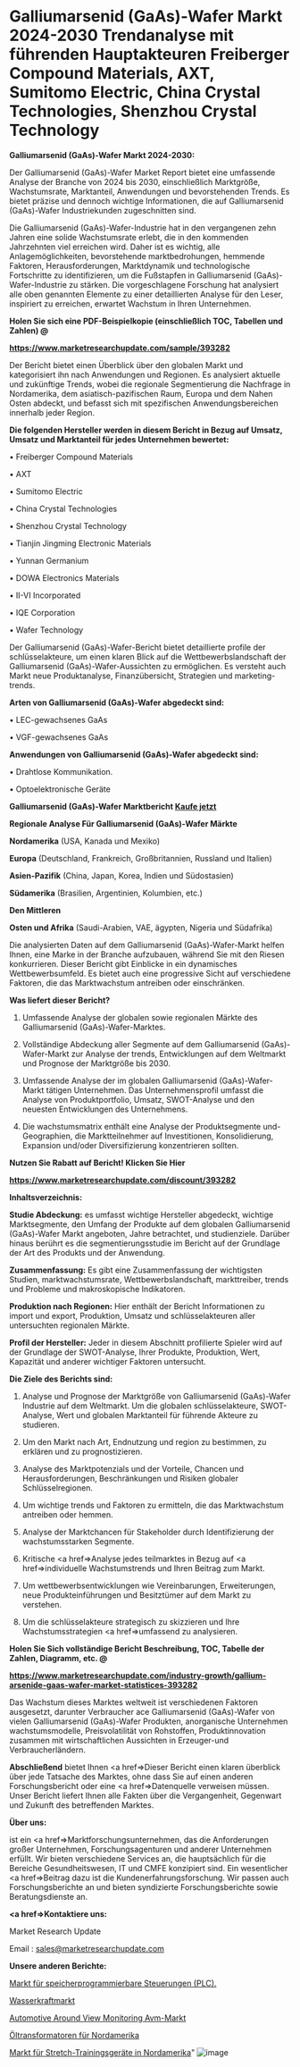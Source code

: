 # Galliumarsenid (GaAs)-Wafer Markt 2024-2030 Trendanalyse mit führenden Hauptakteuren Freiberger Compound Materials, AXT, Sumitomo Electric, China Crystal Technologies, Shenzhou Crystal Technology

<strong>Galliumarsenid (GaAs)-Wafer Markt 2024-2030:</strong>

Der Galliumarsenid (GaAs)-Wafer Market Report bietet eine umfassende Analyse der Branche von 2024 bis 2030, einschließlich Marktgröße, Wachstumsrate, Marktanteil, Anwendungen und bevorstehenden Trends. Es bietet präzise und dennoch wichtige Informationen, die auf Galliumarsenid (GaAs)-Wafer Industriekunden zugeschnitten sind.

Die Galliumarsenid (GaAs)-Wafer-Industrie hat in den vergangenen zehn Jahren eine solide Wachstumsrate erlebt, die in den kommenden Jahrzehnten viel erreichen wird. Daher ist es wichtig, alle Anlagemöglichkeiten, bevorstehende marktbedrohungen, hemmende Faktoren, Herausforderungen, Marktdynamik und technologische Fortschritte zu identifizieren, um die Fußstapfen in Galliumarsenid (GaAs)-Wafer-Industrie zu stärken. Die vorgeschlagene Forschung hat analysiert alle oben genannten Elemente zu einer detaillierten Analyse für den Leser, inspiriert zu erreichen, erwartet Wachstum in Ihren Unternehmen.



<strong>Holen Sie sich eine PDF-Beispielkopie (einschließlich TOC, Tabellen und Zahlen) @
</strong>

<strong><a href=https://www.marketresearchupdate.com/sample/393282>

<strong>https://www.marketresearchupdate.com/sample/393282</u></font></a></strong></strong>

Der Bericht bietet einen Überblick über den globalen Markt und kategorisiert ihn nach Anwendungen und Regionen. Es analysiert aktuelle und zukünftige Trends, wobei die regionale Segmentierung die Nachfrage in Nordamerika, dem asiatisch-pazifischen Raum, Europa und dem Nahen Osten abdeckt, und befasst sich mit spezifischen Anwendungsbereichen innerhalb jeder Region.



<strong>Die folgenden Hersteller werden in diesem Bericht in Bezug auf Umsatz, Umsatz und Marktanteil für jedes Unternehmen bewertet:</strong>

• Freiberger Compound Materials

• AXT

• Sumitomo Electric

• China Crystal Technologies

• Shenzhou Crystal Technology

• Tianjin Jingming Electronic Materials

• Yunnan Germanium

• DOWA Electronics Materials

• II-VI Incorporated

• IQE Corporation

• Wafer Technology

Der Galliumarsenid (GaAs)-Wafer-Bericht bietet detaillierte profile der schlüsselakteure, um einen klaren Blick auf die Wettbewerbslandschaft der Galliumarsenid (GaAs)-Wafer-Aussichten zu ermöglichen. Es versteht auch Markt neue Produktanalyse, Finanzübersicht, Strategien und marketing-trends.



<strong>Arten von Galliumarsenid (GaAs)-Wafer abgedeckt sind:</strong>

• LEC-gewachsenes GaAs

• VGF-gewachsenes GaAs



<strong>Anwendungen von Galliumarsenid (GaAs)-Wafer abgedeckt sind:</strong>

• Drahtlose Kommunikation.

• Optoelektronische Geräte



<strong>Galliumarsenid (GaAs)-Wafer Marktbericht <a href=https://www.marketresearchupdate.com/buynow/393282>Kaufe jetzt</a></strong>



<strong>Regionale Analyse Für Galliumarsenid (GaAs)-Wafer Märkte</strong>



<strong>Nordamerika</strong> (USA, Kanada und Mexiko)



<strong>Europa</strong> (Deutschland, Frankreich, Großbritannien, Russland und Italien)



<strong>Asien-Pazifik</strong> (China, Japan, Korea, Indien und Südostasien)



<strong>Südamerika</strong> (Brasilien, Argentinien, Kolumbien, etc.)



<strong>Den Mittleren</strong> 

<strong>Osten und Afrika</strong> (Saudi-Arabien, VAE, ägypten, Nigeria und Südafrika)

Die analysierten Daten auf dem Galliumarsenid (GaAs)-Wafer-Markt helfen Ihnen, eine Marke in der Branche aufzubauen, während Sie mit den Riesen konkurrieren. Dieser Bericht gibt Einblicke in ein dynamisches Wettbewerbsumfeld. Es bietet auch eine progressive Sicht auf verschiedene Faktoren, die das Marktwachstum antreiben oder einschränken.



<strong>Was liefert dieser Bericht?</strong>

1. Umfassende Analyse der globalen sowie regionalen Märkte des Galliumarsenid (GaAs)-Wafer-Marktes.

2. Vollständige Abdeckung aller Segmente auf dem Galliumarsenid (GaAs)-Wafer-Markt zur Analyse der trends, Entwicklungen auf dem Weltmarkt und Prognose der Marktgröße bis 2030.

3. Umfassende Analyse der im globalen Galliumarsenid (GaAs)-Wafer-Markt tätigen Unternehmen. Das Unternehmensprofil umfasst die Analyse von Produktportfolio, Umsatz, SWOT-Analyse und den neuesten Entwicklungen des Unternehmens.

4. Die wachstumsmatrix enthält eine Analyse der Produktsegmente und-Geographien, die Marktteilnehmer auf Investitionen, Konsolidierung, Expansion und/oder Diversifizierung konzentrieren sollten.



<strong>Nutzen Sie Rabatt auf Bericht! Klicken Sie Hier
</strong>

<strong><a href=https://www.marketresearchupdate.com/discount/393282>https://www.marketresearchupdate.com/discount/393282</b></u></font></strong></a>



<strong>Inhaltsverzeichnis:</strong>



<strong>Studie Abdeckung:</strong> es umfasst wichtige Hersteller abgedeckt, wichtige Marktsegmente, den Umfang der Produkte auf dem globalen Galliumarsenid (GaAs)-Wafer Markt angeboten, Jahre betrachtet, und studienziele. Darüber hinaus berührt es die segmentierungsstudie im Bericht auf der Grundlage der Art des Produkts und der Anwendung.



<strong>Zusammenfassung:</strong> Es gibt eine Zusammenfassung der wichtigsten Studien, marktwachstumsrate, Wettbewerbslandschaft, markttreiber, trends und Probleme und makroskopische Indikatoren.



<strong>Produktion nach Regionen:</strong> Hier enthält der Bericht Informationen zu import und export, Produktion, Umsatz und schlüsselakteuren aller untersuchten regionalen Märkte.



<strong>Profil der Hersteller:</strong> Jeder in diesem Abschnitt profilierte Spieler wird auf der Grundlage der SWOT-Analyse, Ihrer Produkte, Produktion, Wert, Kapazität und anderer wichtiger Faktoren untersucht.



<strong>Die Ziele des Berichts sind:</strong>

1) Analyse und Prognose der Marktgröße von Galliumarsenid (GaAs)-Wafer Industrie auf dem Weltmarkt.
Um die globalen schlüsselakteure, SWOT-Analyse, Wert und globalen Marktanteil für führende Akteure zu studieren.

2) Um den Markt nach Art, Endnutzung und region zu bestimmen, zu erklären und zu prognostizieren.

3) Analyse des Marktpotenzials und der Vorteile, Chancen und Herausforderungen, Beschränkungen und Risiken globaler Schlüsselregionen.

4) Um wichtige trends und Faktoren zu ermitteln, die das Marktwachstum antreiben oder hemmen.

5) Analyse der Marktchancen für Stakeholder durch Identifizierung der wachstumsstarken Segmente.

6) Kritische <a href=>Analyse</a> jedes teilmarktes in Bezug auf <a href=>individuelle</a> Wachstumstrends und Ihren Beitrag zum Markt.

7) Um wettbewerbsentwicklungen wie Vereinbarungen, Erweiterungen, neue Produkteinführungen und Besitztümer auf dem Markt zu verstehen.

8) Um die schlüsselakteure strategisch zu skizzieren und Ihre Wachstumsstrategien <a href=>umfassend</a> zu analysieren.



<strong>Holen Sie Sich vollständige Bericht Beschreibung, TOC, Tabelle der Zahlen, Diagramm, etc. @ </strong>

<strong><a href=https://www.marketresearchupdate.com/industry-growth/gallium-arsenide-gaas-wafer-market-statistices-393282>https://www.marketresearchupdate.com/industry-growth/gallium-arsenide-gaas-wafer-market-statistices-393282</a></font></strong>

Das Wachstum dieses Marktes weltweit ist verschiedenen Faktoren ausgesetzt, darunter Verbraucher ace Galliumarsenid (GaAs)-Wafer von vielen Galliumarsenid (GaAs)-Wafer Produkten, anorganische Unternehmen wachstumsmodelle, Preisvolatilität von Rohstoffen, Produktinnovation zusammen mit wirtschaftlichen Aussichten in Erzeuger-und Verbraucherländern.



<strong>Abschließend</strong> bietet Ihnen <a href=>Dieser</a> Bericht einen klaren überblick über jede Tatsache des Marktes, ohne dass Sie auf einen anderen Forschungsbericht oder eine <a href=>Datenquelle</a> verweisen müssen. Unser Bericht liefert Ihnen alle Fakten über die Vergangenheit, Gegenwart und Zukunft des betreffenden Marktes.



<strong>Über uns:</strong>

 ist ein <a href=>Marktfors</a>chungsunternehmen, das die Anforderungen großer Unternehmen, Forschungsagenturen und anderer Unternehmen erfüllt. Wir bieten verschiedene Services an, die hauptsächlich für die Bereiche Gesundheitswesen, IT und CMFE konzipiert sind. Ein wesentlicher <a href=>Beitrag</a> dazu ist die Kundenerfahrungsforschung. Wir passen auch Forschungsberichte an und bieten syndizierte Forschungsberichte sowie Beratungsdienste an.



<strong><a href=>Kontaktiere uns:</a></strong>

Market Research Update

Email : sales@marketresearchupdate.com



<strong>Unsere anderen Berichte:</strong>

<a href=https://www.linkedin.com/pulse/programmable-logic-controller-plc-market-analyzing>Markt für speicherprogrammierbare Steuerungen (PLC).</a>

<a href=https://www.linkedin.com/pulse/hydropower-market-report-2023-top-company-trends>Wasserkraftmarkt</a>

<a href=https://www.linkedin.com/pulse/automotive-around-view-monitoring-avm-market-4f>Automotive Around View Monitoring Avm-Markt</a>

<a href=https://www.linkedin.com/pulse/north-america-oil-immersed-power-transformers>Öltransformatoren für Nordamerika</a>

<a href=https://www.linkedin.com/pulse/north-america-stretch-training-machines-market-2023-challenges>Markt für Stretch-Trainingsgeräte in Nordamerika</a>"
![image](https://github.com/meghapanth/markettrends/assets/163847665/a4937dec-fbcd-43e2-b82c-6a74b4615ec0)
